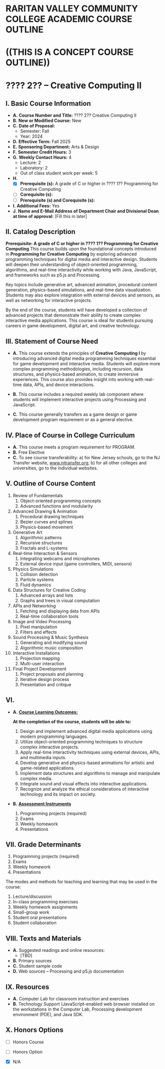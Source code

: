 # RARITAN VALLEY COMMUNITY COLLEGE ACADEMIC COURSE OUTLINE

# ((THIS IS A CONCEPT COURSE OUTLINE))

# ???? 2?? – Creative Computing II

## I. Basic Course Information

- **A.** **Course Number and Title:** ???? 2?? Creative Computing II
- **B.** **New or Modified Course:** New
- **C.** **Date of Proposal:**  
    - Semester: Fall  
    - Year: 2024
- **D.** **Effective Term:** Fall 2025
- **E.** **Sponsoring Department:** Arts & Design
- **F.** **Semester Credit Hours:** 3
- **G.** **Weekly Contact Hours:** 4
    - Lecture: 2
    - Laboratory: 2  
    - Out of class student work per week: 5
- **H.**  
    - [x] **Prerequisite (s):** A grade of C or higher in ???? 1?? Programming for Creative Computing
    - [ ] **Corequisite (s):**
    - [ ] **Prerequisite (s) and Corequisite (s):**
- **I.** **Additional Fees:** Yes
- **J.** **Name and E-Mail Address of Department Chair and Divisional Dean at time of approval:** [Fill this in later]

## II. Catalog Description

**Prerequisite: A grade of C or higher in ???? 1?? Programming for Creative Computing** This course builds upon the foundational concepts introduced in **Programming for Creative Computing** by exploring advanced programming techniques for digital media and interactive design. Students will deepen their understanding of object-oriented programming, algorithms, and real-time interactivity while working with Java, JavaScript, and frameworks such as p5.js and Processing.

Key topics include generative art, advanced animation, procedural content generation, physics-based simulations, and real-time data visualization. Students may also explore integration with external devices and sensors, as well as networking for interactive projects.

By the end of the course, students will have developed a collection of advanced projects that demonstrate their ability to create complex interactive media applications. This course is ideal for students pursuing careers in game development, digital art, and creative technology.

## III. Statement of Course Need

- **A.** This course extends the principles of **Creative Computing I** by introducing advanced digital media programming techniques essential for game development and interactive media. Students will explore more complex programming methodologies, including recursion, data structures, and physics-based animation, to create immersive experiences. This course also provides insight into working with real-time data, APIs, and device interactions.

- **B.** This course includes a required weekly lab component where students will implement interactive projects using Processing and JavaScript.

- **C.** This course generally transfers as a game design or game development program requirement or as a general elective.

## IV. Place of Course in College Curriculum

- **A.** This course meets a program requirement for PROGRAM.
- **B.** Free Elective
- **C.** To see course transferability: a) for New Jersey schools, go to the NJ Transfer website, www.njtransfer.org; b) for all other colleges and universities, go to the individual websites.

## V. Outline of Course Content

1. Review of Fundamentals
    1. Object-oriented programming concepts
    2. Advanced functions and modularity
1. Advanced Drawing & Animation
    1. Procedural drawing techniques
    2. Bezier curves and splines
    3. Physics-based movement
1. Generative Art
    1. Algorithmic patterns
    2. Recursive structures
    3. Fractals and L-systems
1. Real-time Interaction & Sensors
    1. Integrating webcams and microphones
    2. External device input (game controllers, MIDI, sensors)
1. Physics Simulations
    1. Collision detection
    2. Particle systems
    3. Fluid dynamics
1. Data Structures for Creative Coding
    1. Advanced arrays and lists
    2. Graphs and trees in visual computation
1. APIs and Networking
    1. Fetching and displaying data from APIs
    2. Real-time collaboration tools
1. Image and Video Processing
    1. Pixel manipulation
    2. Filters and effects
1. Sound Processing & Music Synthesis
    1. Generating and modifying sound
    2. Algorithmic music composition
1. Interactive Installations
    1. Projection mapping
    2. Multi-user interaction
1. Final Project Development
    1. Project proposals and planning
    2. Iterative design process
    3. Presentation and critique

## VI.

- **A.** **<u>Course Learning Outcomes:</u>**  

    **At the completion of the course, students will be able to:**  
    1. Design and implement advanced digital media applications using modern programming languages.
    2. Utilize object-oriented programming techniques to structure complex interactive projects.
    3. Apply real-time interactivity techniques using external devices, APIs, and multimedia inputs.
    4. Develop generative and physics-based animations for artistic and game-related applications.
    5. Implement data structures and algorithms to manage and manipulate complex media.
    6. Integrate sound and visual effects into interactive applications.
    7. Recognize and analyze the ethical considerations of interactive technology and its impact on society.

- **B.** **<u>Assessment Instruments</u>**  
    1. Programming projects (required)
    2. Exams
    3. Weekly homework
    4. Presentations

## VII. Grade Determinants

1. Programming projects (required)
1. Exams
1. Weekly homework
1. Presentations

The modes and methods for teaching and learning that may be used in the course:

1. Lecture/discussion
1. In-class programming exercises
1. Weekly homework assignments
1. Small-group work
1. Student oral presentations
1. Student collaboration

## VIII. Texts and Materials
- **A.** Suggested readings and online resources:
    - [TBD]
- **B.** Primary sources
- **C.** Student sample code
- **D.** Web sources – Processing and p5.js documentation

## IX. Resources
- **A.** Computer Lab for classroom instruction and exercises
- **B.** Technology Support (JavaScript-enabled web browser installed on the workstations in the Computer Lab, Processing development environment (PDE), and Java SDK.

## X. Honors Options
- [ ] Honors Course
- [ ] Honors Option
- [x] N/A

